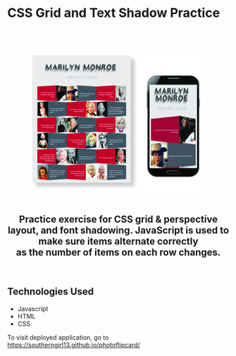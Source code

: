 # CSS Grid and Text Shadow Practice 

<h1 align="center">
  <br>
 <img src="images/ghfinal.jpg" width="80%">
</h1>


<h2 align="center">
Practice exercise for CSS grid & perspective layout, and font shadowing. JavaScript is used to make sure items alternate correctly <br>as the number of items on each row changes.
</h2>
<br>

## Technologies Used
- Javascript 
 - HTML
 - CSS

To visit deployed application, go to https://southerngirl13.github.io/photoflipcard/